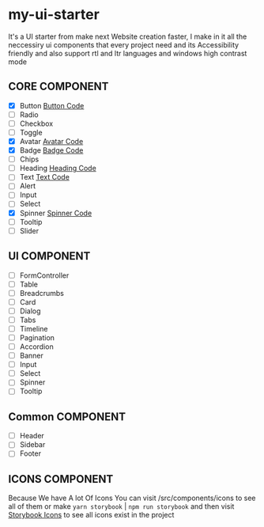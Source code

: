 # my-ui-starter

It's a UI starter from make next Website creation faster, I make in it all the neccessiry ui components that every project need and its Accessibility friendly and also support rtl and ltr languages and windows high contrast mode

## CORE COMPONENT

- [x] Button [Button Code](https://github.com/HamzaAmar/ui_lego/tree/main/src/components/core/button)
- [ ] Radio
- [ ] Checkbox
- [ ] Toggle
- [x] Avatar [Avatar Code](https://github.com/HamzaAmar/ui_lego/tree/main/src/components/core/avatar)
- [x] Badge [Badge Code](https://github.com/HamzaAmar/ui_lego/tree/main/src/components/core/badge)
- [ ] Chips
- [ ] Heading [Heading Code](https://github.com/HamzaAmar/ui_lego/tree/main/src/components/core/heading)
- [ ] Text [Text Code](https://github.com/HamzaAmar/ui_lego/tree/main/src/components/core/text)
- [ ] Alert
- [ ] Input
- [ ] Select
- [x] Spinner [Spinner Code](https://github.com/HamzaAmar/ui_lego/tree/main/src/components/core/spinner)
- [ ] Tooltip
- [ ] Slider

## UI COMPONENT

- [ ] FormController
- [ ] Table
- [ ] Breadcrumbs
- [ ] Card
- [ ] Dialog
- [ ] Tabs
- [ ] Timeline
- [ ] Pagination
- [ ] Accordion
- [ ] Banner
- [ ] Input
- [ ] Select
- [ ] Spinner
- [ ] Tooltip

## Common COMPONENT

- [ ] Header
- [ ] Sidebar
- [ ] Footer

## ICONS COMPONENT

Because We have A lot Of Icons You can visit /src/components/icons to see all of them or make `yarn storybook` | `npm run storybook` and then visit [Storybook Icons](https://localhost:6006) to see all icons exist in the project
